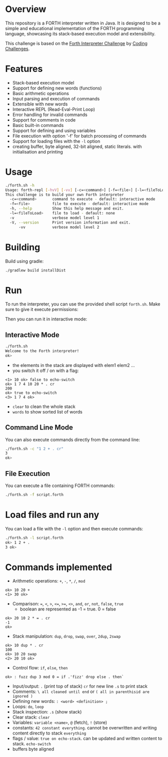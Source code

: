# Overview

This repository is a FORTH interpreter written in Java. It is designed to be a simple and educational implementation of the FORTH programming language, showcasing its stack-based execution model and extensibility.

This challenge is based on the [Forth Interpreter Challenge](https://codingchallenges.substack.com/p/coding-challenge-95-forth-interpreter) by [Coding Challenges](https://codingchallenges.substack.com/).

# Features
- Stack-based execution model
- Support for defining new words (functions)
- Basic arithmetic operations
- Input parsing and execution of commands
- Extensible with new words
- Interactive REPL (Read-Eval-Print Loop)
- Error handling for invalid commands
- Support for comments in code
- Basic built-in commands
- Support for defining and using variables
- File execution with option '-f' for batch processing of commands
- Support for loading files with the `-l` option
- creating buffer, byte aligned, 32-bit aligned, static literals. with initialisation and printing

# Usage

```bash
./forth.sh -h              
Usage: forth-repl [-hvV] [-vv] [-c=<command>] [-f=<file>] [-l=<fileToLoad>]
This challenge is to build your own Forth interpreter
  -c=<command>       command to execute - default: interactive mode
  -f=<file>          file to execute - default: interactive mode
  -h, --help         Show this help message and exit.
  -l=<fileToLoad>    file to load - default: none
  -v                 verbose model level 1
  -V, --version      Print version information and exit.
      -vv            verbose model level 2
```

# Building

Build using gradle:

```bash
./gradlew build installDist
```

# Run

To run the interpreter, you can use the provided shell script `forth.sh`. Make sure to give it execute permissions:

Then you can run it in interactive mode:


## Interactive Mode
```bash
./forth.sh
Welcome to the Forth interpreter!
ok> 
```

- the elements in the stack are displayed with
  <count> elem1 elem2 ...
- you switch it off / on with a flag: 

```forth
<1> 10 ok> false to echo-switch
ok> 1 7 4 10 20 * . cr
200
ok> true to echo-switch
<3> 1 7 4 ok> 
```

- `clear` to clean the whole stack
- `words` to show sorted list of words



## Command Line Mode
You can also execute commands directly from the command line:
```bash
./forth.sh -c "1 2 + . cr"
3
ok>
``` 


## File Execution
You can execute a file containing FORTH commands:   
```bash
./forth.sh -f script.forth
```

# Load files and run any
You can load a file with the `-l` option and then execute commands:
```bash
./forth.sh -l script.forth
ok> 1 2 + .
3 ok>
```

# Commands implemented

- Arithmetic operations: `+`, `-`, `*`, `/`, `mod`

```forth
ok> 10 20 +
<1> 30 ok> 
```

- Comparison: `=`, `<`, `>`, `<=`, `>=`, `<>`, `and`, `or`, `not`, `false`, `true`
  - boolean are represented as -1 = true. 0 = false

```forth
ok> 20 10 2 * = . cr
-1
ok> 
```


- Stack manipulation: `dup`, `drop`, `swap`, `over`, `2dup`, `2swap`

```forth
ok> 10 dup * . cr
100
ok> 10 20 swap
<2> 20 10 ok> 
```

- Control flow: `if`, `else`, `then`

```forth
ok> : fuzz dup 3 mod 0 = if .'fizz' drop else . then`
```

- Input/output: `.` (print top of stack) `cr` for new line `.s` to print stack
- Comments: `\ all cleaned until end` or `( all in parenthisid are ignored )`
- Defining new words: `: <word> <definition> ;`
- Loops: `do`, `loop`
- Stack inspection: `.s` (show stack)
- Clear stack: `clear`
- Variables: `variable <name>`, `@` (fetch), `!` (store)
- constants: `42 constant everything`. cannot be overwritten and writing content directly to stack `everything`
- flags / value: `true on echo-stack`. can be updated and written content to stack.  `echo-switch`
- buffers byte aligned